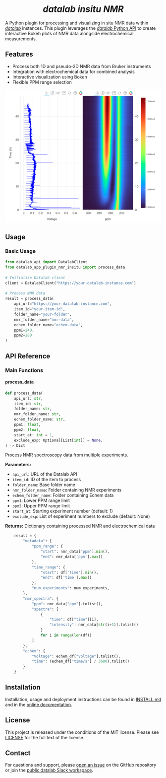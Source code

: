 # <div align="center"><i>datalab insitu NMR</i></div>

A Python plugin for processing and visualizing in situ NMR data within [_datalab_](https://github.com/the-grey-group/datalab) instances. This plugin leverages the [_datalab_ Python API](https://github.com/datalab-org/datalab-api) to create interactive Bokeh plots of NMR data alongside electrochemical measurements.

## Features

- Process both 1D and pseudo-2D NMR data from Bruker instruments
- Integration with electrochemical data for combined analysis
- Interactive visualization using Bokeh
- Flexible PPM range selection

![insitu NMR and Echem Bokeh Plot](docs/assets/datalab_plugin_bokeh_plot.png)

## Usage

### Basic Usage

```python
from datalab_api import DatalabClient
from datalab_app_plugin_nmr_insitu import process_data

# Initialize Datalab client
client = DatalabClient("https://your-datalab-instance.com")

# Process NMR data
result = process_data(
    api_url="https://your-datalab-instance.com",
    item_id="your-item-id",
    folder_name="your-folder",
    nmr_folder_name="nmr-data",
    echem_folder_name="echem-data",
    ppm1=240,
    ppm2=280
)
```

## API Reference

### Main Functions

#### process_data

```python
def process_data(
    api_url: str,
    item_id: str,
    folder_name: str,
    nmr_folder_name: str,
    echem_folder_name: str,
    ppm1: float,
    ppm2: float,
    start_at: int = 1,
    exclude_exp: Optional[List[int]] = None,
) -> Dict
```

Process NMR spectroscopy data from multiple experiments.

**Parameters:**

- `api_url`: URL of the Datalab API
- `item_id`: ID of the item to process
- `folder_name`: Base folder name
- `nmr_folder_name`: Folder containing NMR experiments
- `echem_folder_name`: Folder containing Echem data
- `ppm1`: Lower PPM range limit
- `ppm2`: Upper PPM range limit
- `start_at`: Starting experiment number (default: 1)
- `exclude_exp`: List of experiment numbers to exclude (default: None)

**Returns:**
Dictionary containing processed NMR and electrochemical data

```python
    result = {
        "metadata": {
            "ppm_range": {
                "start": nmr_data['ppm'].min(),
                "end": nmr_data['ppm'].max()
            },
            "time_range": {
                "start": df['time'].min(),
                "end": df['time'].max()
            },
            "num_experiments": num_experiments,
        },
        "nmr_spectra": {
            "ppm": nmr_data["ppm"].tolist(),
            "spectra": [
                {
                    "time": df["time"][i],
                    "intensity": nmr_data[str(i+1)].tolist()
                }
                for i in range(len(df))
            ]
        },
        "echem": {
            "Voltage": echem_df["Voltage"].tolist(),
            "time": (echem_df["time/s"] / 3600).tolist()
        }
    }
```

## Installation

Installation, usage and deployment instructions can be found in
[INSTALL.md](./INSTALL.md) and in the [online documentation](https://datalab-insitu-nmr.readthedocs.io).

## License

This project is released under the conditions of the MIT license. Please see [LICENSE](https://github.com/datalab-org/datalab_app_plugin_nmr_insitu/blob/main/LICENSE) for the full text of the license.

## Contact

For questions and support, please [open an issue](https://github.com/datalab-org/datalab_app_plugin_nmr_insitu/issues) on the GitHub repository or join the [public datalab Slack workspace](https://join.slack.com/t/datalab-world/shared_invite/zt-2h58ev3pc-VV496~5je~QoT2TgFIwn4g).
